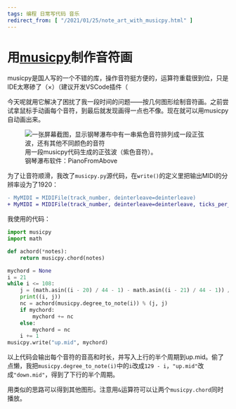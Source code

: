 ```yaml
---
tags: 编程 日常写代码 音乐
redirect_from: [ "/2021/01/25/note_art_with_musicpy.html" ]
---
```


# 用[musicpy](https://github.com/Rainbow-Dreamer/musicpy)制作音符画

musicpy是国人写的一个不错的库，操作音符挺方便的，运算符重载很到位，只是IDE太寒碜了（&times;）（建议开发VSCode插件（

今天呢就用它解决了困扰了我一段时间的问题——按几何图形绘制音符画。之前尝试拿鼠标手动画每个音符，到最后就发现画得一点也不像。现在就可以用musicpy自动画出来。


<figure>
<img src="{% link assets/note_art_with_musicpy.png %}" alt="一张屏幕截图，显示钢琴瀑布中有一串紫色音符排列成一段正弦波，还有其他不同颜色的音符">
<figcaption>用一段musicpy代码生成的正弦波（紫色音符）。<br>钢琴瀑布软件：PianoFromAbove</figcaption>
</figure>

为了让音符顺滑，我改了`musicpy.py`源代码，在`write()`的定义里把输出MIDI的分辨率设为了1920：

```diff
- MyMIDI = MIDIFile(track_number, deinterleave=deinterleave)
+ MyMIDI = MIDIFile(track_number, deinterleave=deinterleave, ticks_per_quarternote=1920)
```

我使用的代码：

```python
import musicpy
import math

def achord(*notes):
    return musicpy.chord(notes)

mychord = None
i = 21
while i <= 108:
    j = (math.asin((i - 20) / 44 - 1) - math.asin((i - 21) / 44 - 1)) / (math.pi * 2)
    print((i, j))
    nc = achord(musicpy.degree_to_note(i)) % (j, j)
    if mychord:
        mychord += nc
    else:
        mychord = nc
    i += 1
musicpy.write("up.mid", mychord)
```

以上代码会输出每个音符的音高和时长，并写入上行的半个周期到up.mid。偷了点懒，我把`musicpy.degree_to_note(i)`中的`i`改成`129 - i`，`"up.mid"`改成`"down.mid"`，得到了下行的半个周期。

用类似的思路可以得到其他图形。注意用`&`运算符可以让两个`musicpy.chord`同时播放。
